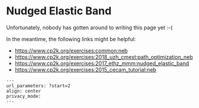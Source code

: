 # Nudged Elastic Band

Unfortunately, nobody has gotten around to writing this page yet :-(

In the meantime, the following links might be helpful:

- <https://www.cp2k.org/exercises:common:neb>
- <https://www.cp2k.org/exercises:2018_uzh_cmest:path_optimization_neb>
- <https://www.cp2k.org/exercises:2017_ethz_mmm:nudged_elastic_band>
- <https://www.cp2k.org/exercises:2015_cecam_tutorial:neb>

```{youtube} t8jxq4e0Qtw
---
url_parameters: ?start=2
align: center
privacy_mode:
---
```

